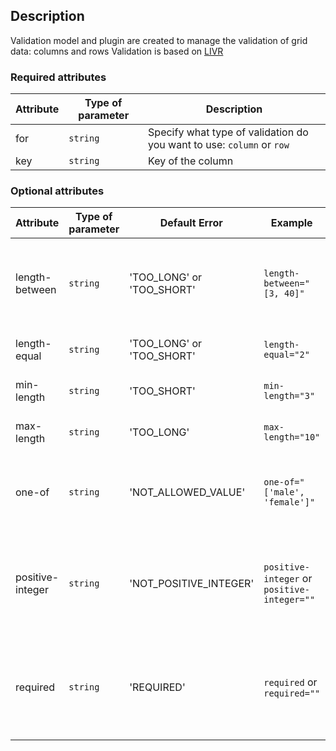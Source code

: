 ## Description
Validation model and plugin are created to manage the validation of grid data: columns and rows
Validation is based on [LIVR](https://github.com/koorchik/js-validator-livr)

### Required attributes
<table class="attributes">
<thead>
	<tr>
		<th>Attribute</th>
		<th>Type of parameter</th>
		<th>Description</th>
	</tr>
</thead>
<tbody>
	<tr>
	  <td>for</td>
	  <td><code>string</code></td>
	  <td>Specify what type of validation do you want to use: <code>column</code> or <code>row</code></td>
	</tr>
	<tr>
   	<td>key</td>
   	<td><code>string</code></td>
   	<td>Key of the column</td>
   </tr>
</tbody>
</table>

### Optional attributes
<table class="attributes">
<thead>
	<tr>
		<th>Attribute</th>
		<th>Type of parameter</th>
		<th>Default Error</th>
		<th>Example</th>
		<th>Description</th>
	</tr>
</thead>
<tbody>
   <tr>
       <td>length-between</td>
       <td><code>string</code></td>
       <td>'TOO_LONG' or 'TOO_SHORT'</td>
       <td><code>length-between="[3, 40]"</code></td>
       <td>Pass here array of two values: minimum length and maximum length</td>
   </tr>
   <tr>
       <td>length-equal</td>
       <td><code>string</code></td>
       <td>'TOO_LONG' or 'TOO_SHORT'</td>
       <td><code>length-equal="2"</code></td>
       <td>Pass here exact length</td>
   </tr>
   <tr>
       <td>min-length</td>
       <td><code>string</code></td>
       <td>'TOO_SHORT'</td>
       <td><code>min-length="3"</code></td>
       <td>Pass here minimum length</td>
   </tr>
   <tr>
       <td>max-length</td>
       <td><code>string</code></td>
       <td>'TOO_LONG'</td>
       <td><code>max-length="10"</code></td>
       <td>Pass here maximum length</td>
   </tr>
   <tr>
       <td>one-of</td>
       <td><code>string</code></td>
       <td>'NOT_ALLOWED_VALUE'</td>
       <td><code>one-of="['male', 'female']"</code></td>
       <td>Pass here array of values and validator will choose from them</td>
   </tr>
   <tr>
       <td>positive-integer</td>
       <td><code>string</code></td>
       <td>'NOT_POSITIVE_INTEGER'</td>
       <td><code>positive-integer</code> or <code>positive-integer=""</code></td>
       <td>The presence of  this attribute applies the appropriate validation rule</td>
   </tr>
   <tr>
        <td>required</td>
        <td><code>string</code></td>
        <td>'REQUIRED'</td>
        <td><code>required</code> or <code>required=""</code></td>
        <td>The presence of  this attribute applies the appropriate validation rule</td>
   </tr>
</tbody>
</table>

